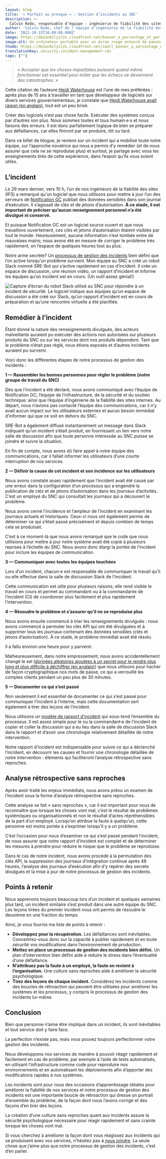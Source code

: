 ```yaml
---
layout: blog
title: '« Parfait ou presque » : Gestion d’incidents au SNC'
description: >-
  Calvin Rodo, responsable d’équipe - ingénierie de fiabilité des sites et infonuagique, offre un aperçu du processus de gestion des incidents au SNC, axé sur les leçons apprises.
author: 'Calvin Rodo, chef de l’équipe d’ingénierie de la fiabilité des sites (IFS)'
date: '2022-10-13T16:00:00.000Z'
image: https://de2an9clyit2x.cloudfront.net/banner_a_percentage_of_perfection_incident_management_at_cds_f2f8ea5925.jpeg
image-alt: Un ordinateur portable avec un écran rouge entouré de panneaux de danger, d'un sablier, d'une icône de paramètres et d'une bouée de sauvetage.
thumb: https://de2an9clyit2x.cloudfront.net/small_banner_a_percentage_of_perfection_incident_management_at_cds_f2f8ea5925.jpeg
translationKey: security-incident-management-cds
tags: [""]
---
```

> *« Accepter que les choses imparfaites puissent quand même fonctionner est essentiel pour éviter que les échecs ne deviennent des catastrophes. »*

Cette citation de l’auteure [Heidi Waterhouse](https://twitter.com/wiredferret) est l’une de mes préférées : après plus de 15 ans à travailler en tant que développeur de logiciels sur divers services gouvernementaux, je constate que [Heidi Waterhouse avait raison (en anglais)](https://increment.com/reliability/failure-is-okay/), tout est un peu brisé.

Créer des logiciels n’est pas chose facile. Exécuter des systèmes conçus par d’autres non plus. Nous sommes toutes et tous humain·e·s et nous faisons des erreurs. Il est donc parfaitement logique de bien se préparer aux défaillances, car elles finiront par se produire, tôt ou tard.

Dans ce billet de blogue, je reviens sur un incident qui a mobilisé toute notre équipe, sur l’approche novatrice qui nous a permis d’y remédier (et de nous assurer que cela ne se reproduise plus) et surtout, je partage avec vous les enseignements tirés de cette expérience, dans l’espoir qu’ils vous soient utiles. 

## L’incident

Le 29 mars dernier, vers 10 h, l’un de nos ingénieurs de la fiabilité des sites (IFS) a remarqué qu’un logiciel que nous utilisons pour mettre à jour l’un des serveurs de [Notification GC](https://notification.canada.ca/accueil) publiait des données sensibles dans son journal d’exécution. Il s’agissait de clés et de jetons d’autorisation. **À ce stade, il est important de préciser qu’aucun renseignement personnel n’a été divulgué ni conservé.**  

Et puisque Notification GC est un logiciel source ouvert et que nous travaillons ouvertement, ces clés et jetons d’autorisation étaient visibles par tout le monde. Heureusement, aucune information n’est tombée entre de mauvaises mains; nous avons été en mesure de corriger le problème très rapidement, en l’espace de quelques heures tout au plus.

Notre arme secrète? Un [processus de gestion des incidents](https://github.com/cds-snc/site-reliability-engineering-public/blob/main/docs/processus_de_gestion_dincidents_au_snc.md) bien défini que l’on active lorsqu’un problème survient.
Mon équipe au SNC a créé un robot Slack nommé SRE-Bot qui s’active rapidement en cas d’incident. Il crée un espace de discussion, une réunion vidéo, un rapport d’incident et informe les équipes qu’un incident est en cours. (Un outil assez génial!)

![Capture d’écran du robot Slack utilisé au SNC pour répondre à un incident de sécurité. Le logiciel indique aux équipes qu’un espace de discussion a été créé sur Slack, qu’un rapport d’incident est en cours de préparation et qu’une rencontre virtuelle a été planifiée.](https://de2an9clyit2x.cloudfront.net/sre_start_incident_fr_670a9d33d6.jpeg)

## Remédier à l’incident
Étant donné la nature des renseignements divulgués, des acteurs malveillants auraient pu exécuter des actions non autorisées sur plusieurs produits du SNC ou sur les services dont nos produits dépendent. Tant que le problème n’était pas réglé, nous étions exposés et d’autres incidents auraient pu survenir.

Voici donc les différentes étapes de notre processus de gestion des incidents  :

**1 — Rassembler les bonnes personnes pour régler le problème (notre groupe de travail du SNC)**

Dès que l’incident a été déclaré, nous avons communiqué avec l’équipe de Notification GC; l’équipe de l’infrastructure, de la sécurité et du soutien technique; ainsi que l’équipe d’ingénierie de la fiabilité des sites internes. Au départ, nous n’avions pas contacté l’équipe des communications, car il n’y avait aucun impact sur les utilisateurs externes et aucun besoin immédiat d’informer qui que ce soit en dehors du SNC. 

SRE-Bot a également diffusé instantanément un message dans Slack indiquant qu’un incident s’était produit, en fournissant un lien vers notre salle de discussion afin que toute personne intéressée au SNC puisse se joindre et suivre la situation.

En fin de compte, nous avons dû faire appel à notre équipe des communications, car il fallait informer les utilisateurs d’une courte interruption de nos services.

**2 — Définir la cause de cet incident et son incidence sur les utilisateurs**

Nous avons constaté assez rapidement que l’incident avait été causé par une erreur dans la configuration d’un processus qui a engendré la publication de clés et de jetons d’autorisation dans les journaux d’activités. C’est un employé du SNC qui consultait les journaux qui a découvert le problème. 

Nous avons cerné l’incidence et l’ampleur de l’incident en examinant les journaux actuels et historiques. Ceux-ci nous ont également permis de déterminer ce qui s’était passé précisément et depuis combien de temps cela se produisait. 

C’est à ce moment-là que nous avons remarqué que le code que nous utilisions pour mettre à jour notre système avait été copié à plusieurs reprises à l’échelle du SNC. Nous avons donc élargi la portée de l’incident pour inclure les équipes de communication. 

**3 — Communiquer avec toutes les équipes touchées**

Lors d’un incident, chacun·e est responsable de communiquer le travail qu’il ou elle effectue dans la salle de discussion Slack de l’incident. 


Cette communication est utile pour plusieurs raisons; elle rend visible le travail en cours et permet au commandant ou à la commandante de l’incident (CI) de coordonner plus facilement et plus rapidement l’intervention. 

**4 — Résoudre le problème et s’assurer qu’il ne se reproduise plus**

Nous avons ensuite commencé à trier les renseignements divulgués : nous avons commencé à permuter les clés API qui ont été divulguées et à supprimer tous les journaux contenant des données sensibles (clés et jetons d’autorisation). À ce stade, le problème immédiat avait été résolu. 

Il a fallu environ une heure pour y parvenir.

Malheureusement, dans notre empressement, nous avons accidentellement changé le sel ([données aléatoires ajoutées à un secret pour le rendre plus long et plus difficile à déchiffrer (en anglais)](https://cheatsheetseries.owasp.org/cheatsheets/Password_Storage_Cheat_Sheet.html#salting)) que nous utilisons pour hacher de façon cryptographique nos mots de passe, ce qui a verrouillé les comptes clients pendant un peu plus de 30 minutes. 

**5 — Documenter ce qui s’est passé**

Non seulement il est essentiel de documenter ce qui s’est passé pour communiquer l’incident à l’interne, mais cette documentation sert également à tirer des leçons de l’incident. 

Nous utilisons un [modèle de rapport d’incident](https://github.com/cds-snc/site-reliability-engineering-public/blob/main/docs/modele_de_rapport_dincident_de_produit.md) qui sous-tend l’ensemble du processus. Il est assez simple pour le ou la commandant·e de l’incident de copier et coller la discussion qui a eu lieu dans la salle de discussion Slack dans le rapport et d’avoir une chronologie relativement détaillée de notre intervention. 

Notre rapport d’incident est indispensable pour suivre ce qui a déclenché l’incident, en découvrir les causes et fournir une chronologie détaillée de notre intervention : éléments qui faciliteront l’analyse rétrospective sans reproches. 

## Analyse rétrospective sans reproches

Après avoir traité les enjeux immédiats, nous avons prévu un examen de l’incident sous la forme d’analyse rétrospective sans reproches.

Cette analyse se fait « sans reproches », car il est important pour nous de reconnaître que lorsque les choses vont mal, c’est le résultat de problèmes systémiques ou organisationnels et non le résultat d’actes répréhensibles de la part d’un employé. Lorsqu’on attribue la faute à quelqu’un, cette personne est moins portée à s’exprimer lorsqu’il y a un problème. 


C’est l’occasion pour nous d’examiner ce qui s’est passé pendant l’incident, de nous assurer que notre rapport d’incident est complet et de déterminer les mesures à prendre pour réduire le risque que le problème se reproduise. 

Dans le cas de notre incident, nous avons procédé à la permutation des clés API, la suppression des journaux d’intégration continue après 48 heures, l’analyse des journaux d’exécution afin d’y repérer des secrets divulgués et la mise à jour de notre processus de gestion des incidents.

## Points à retenir 

Nous apprenons toujours beaucoup lors d’un incident et quelques semaines plus tard, un incident similaire s’est produit dans une autre équipe du SNC. Les leçons tirées du premier incident nous ont permis de résoudre le deuxième en une fraction du temps.

Ainsi, je vous fournis ma liste de points à retenir :

* **Développez pour la récupération.** Les défaillances sont inévitables. Concentrez-vous donc sur la capacité à publier rapidement et en toute sécurité vos modifications dans l’environnement de production.
* **Mettez en place un processus de gestion des incidents bien défini.** Un plan d’intervention bien défini aide à réduire le stress dans l’éventualité d’une défaillance.
* **N’attribuez pas la faute à un employé, la faute en revient à l’organisation.** Une culture sans reproches aide à améliorer la sécurité psychologique.
* **Tirez des leçons de chaque incident.** Considérez les incidents comme des boucles de rétroaction qui peuvent être utilisées pour améliorer les systèmes et les processus, y compris le processus de gestion des incidents lui-même.

## Conclusion

Bien que personne n’aime être impliqué dans un incident, ils sont inévitables et tout service doit y faire face. 

La perfection n’existe pas, mais vous pouvez toujours perfectionner votre gestion des incidents.

Nous développons nos services de manière à pouvoir réagir rapidement et facilement en cas de problème, par exemple à l’aide de tests automatisés, en utilisant l’infrastructure comme code pour reproduire nos environnements et en automatisant les déploiements afin d’apporter des modifications rapides à nos systèmes. 

Les incidents sont pour nous des occasions d’apprentissage idéales pour améliorer la fiabilité de nos services et notre processus de gestion des incidents est une importante boucle de rétroaction qui dresse un portrait d’ensemble du problème, de la façon dont nous l’avons corrigé et des façons d’en tirer des leçons.

La création d’une culture sans reproches quant aux incidents assure la sécurité psychologique nécessaire pour réagir rapidement et sans crainte lorsque les choses vont mal. 

Si vous cherchez à améliorer la façon dont vous réagissez aux incidents qui se produisent avec vos services, n’hésitez pas à [nous joindre](mailto:cds-snc@servicecanada.gc.ca). La seule chose que j’aime plus que notre processus de gestion des incidents, c’est d’en parler. 
